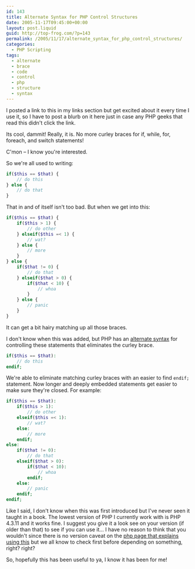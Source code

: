 ```yaml
---
id: 143
title: Alternate Syntax for PHP Control Structures
date: 2005-11-17T09:45:00+00:00
layout: post.liquid
guid: http://top-frog.com/?p=143
permalink: /2005/11/17/alternate_syntax_for_php_control_structures/
categories:
  - PHP Scripting
tags:
  - alternate
  - brace
  - code
  - control
  - php
  - structure
  - syntax
---
```

I posted a link to this in my links section but get excited about it every time I use it, so I have to post a blurb on it here just in case any PHP geeks that read this didn't click the link.

Its cool, dammit! Really, it is. No more curley braces for if, while, for, foreach, and switch statements!

C'mon – I know you're interested.



So we're all used to writing:

``` php
if($this == $that) {
    // do this
} else {
    // do that
}
```

That in and of itself isn't too bad. But when we get into this:

``` php
if($this == $that) {
    if($this > 1) {
        // do other
    } elseif($this =< 1) {
        // wat?
    } else {
        // more
    }
} else {
    if($that != 0) {
        // do that
    } elseif($that > 0) {
        if($that < 10) {
            // whoa
        }
    } else {
        // panic
    }
}
```

It can get a bit hairy matching up all those braces.

I don't know when this was added, but PHP has an [alternate syntax](http://us2.php.net/manual/en/control-structures.alternative-syntax.php) for controlling these statements that eliminates the curley brace.

``` php
if($this == $that):
    // do this
endif;
```

We're able to eliminate matching curley braces with an easier to find `endif;` statement. Now longer and deeply embedded statements get easier to make sure they're closed. For example:

``` php
if($this == $that):
    if($this > 1):
        // do other
    elseif($this =< 1):
        // wat?
    else:
        // more
    endif;
else:
    if($that != 0):
        // do that
    elseif($that > 0):
        if($that < 10):
            // whoa
        endif;
    else:
        // panic
    endif;
endif;
```

Like I said, I don't know when this was first introduced but I've never seen it taught in a book. The lowest version of PHP I currently work with is PHP 4.3.11 and it works fine. I suggest you give it a look see on your version (if older than that) to see if you can use it… I have no reason to think that you wouldn't since there is no version caveat on the [php page that explains using this](http://us2.php.net/manual/en/control-structures.alternative-syntax.php) but we all know to check first before depending on something, right? right?

So, hopefully this has been useful to ya, I know it has been for me!
